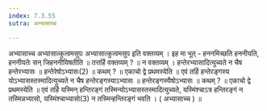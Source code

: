 ```yaml
---
index: 7.3.55
sutra: अभ्यासाच्च

---
```

 अभ्यासाच्च अभ्यासात्कुत्वमसुपः अभ्यासात्कुत्वमसुप इति वक्तव्यम् । इह मा भूत् - हननमिच्छति हननीयति, हननीयतेः सन् जिहननीयिषतीति ॥ तत्तर्हि वक्तव्यम् ? ॥ न वक्तव्यम् । हन्तेरभ्यासादित्युच्यते न चैष हन्तेरभ्यासः ॥ हन्तेरेषोऽभ्यासः(2) ॥ कथम् ? ॥ एकाचो द्वे प्रथमस्येति ॥ एवं तर्हि हन्तेरङ्गस्य योऽभ्यासस्तस्मादित्युच्यते न चैष हन्तेरङ्गस्याऽभ्यासः ॥ हन्तेरङ्गस्यैषोऽभ्यासः ॥ कथम् ? ॥ एकाचो द्वे प्रथमस्येति ॥ एवं तर्हि यस्मिन् हन्तिरङ्गं तस्मिन्योऽभ्यासस्तस्मादित्युच्यते, यस्मिंश्चाऽत्र हन्तिरङ्गं न तस्मिन्नभ्यासो, यस्मिंश्चाभ्यासो(3) न तस्मिन्हन्तिरङ्गं भवति । ( अभ्यासाच्च ) ॥ 